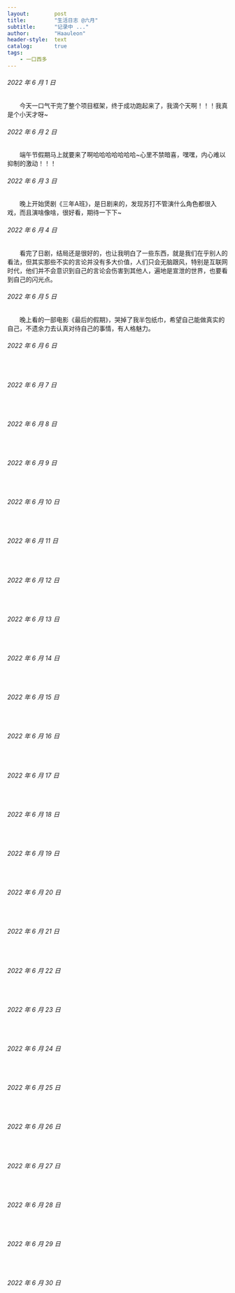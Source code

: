 ```yaml
---
layout:        post
title:         "生活日志 @六月"
subtitle:      "记录中 ..."
author:        "Haauleon"
header-style:  text
catalog:       true
tags:
    - 一口西多
---
```


###### 2022 年 6 月 1 日
&emsp;&emsp;今天一口气干完了整个项目框架，终于成功跑起来了，我滴个天啊！！！我真是个小天才呀~

###### 2022 年 6 月 2 日
&emsp;&emsp;端午节假期马上就要来了啊哈哈哈哈哈哈哈~心里不禁暗喜，嘿嘿，内心难以抑制的激动！！！

###### 2022 年 6 月 3 日
&emsp;&emsp;晚上开始煲剧《三年A班》，是日剧来的，发现苏打不管演什么角色都很入戏，而且演啥像啥，很好看，期待一下下~

###### 2022 年 6 月 4 日
&emsp;&emsp;看完了日剧，结局还是很好的，也让我明白了一些东西，就是我们在乎别人的看法，但其实那些不实的言论并没有多大价值，人们只会无脑跟风，特别是互联网时代，他们并不会意识到自己的言论会伤害到其他人，遍地是宣泄的世界，也要看到自己的闪光点。

###### 2022 年 6 月 5 日
&emsp;&emsp;晚上看的一部电影《最后的假期》，哭掉了我半包纸巾，希望自己能做真实的自己，不遗余力去认真对待自己的事情，有人格魅力。

###### 2022 年 6 月 6 日
&emsp;&emsp;

###### 2022 年 6 月 7 日
&emsp;&emsp;

###### 2022 年 6 月 8 日
&emsp;&emsp;

###### 2022 年 6 月 9 日
&emsp;&emsp;

###### 2022 年 6 月 10 日
&emsp;&emsp;

###### 2022 年 6 月 11 日
&emsp;&emsp;

###### 2022 年 6 月 12 日
&emsp;&emsp;

###### 2022 年 6 月 13 日
&emsp;&emsp;

###### 2022 年 6 月 14 日
&emsp;&emsp;

###### 2022 年 6 月 15 日
&emsp;&emsp;

###### 2022 年 6 月 16 日
&emsp;&emsp;

###### 2022 年 6 月 17 日
&emsp;&emsp;

###### 2022 年 6 月 18 日
&emsp;&emsp;

###### 2022 年 6 月 19 日
&emsp;&emsp;

###### 2022 年 6 月 20 日
&emsp;&emsp;

###### 2022 年 6 月 21 日
&emsp;&emsp;

###### 2022 年 6 月 22 日
&emsp;&emsp;

###### 2022 年 6 月 23 日
&emsp;&emsp;

###### 2022 年 6 月 24 日
&emsp;&emsp;

###### 2022 年 6 月 25 日
&emsp;&emsp;

###### 2022 年 6 月 26 日
&emsp;&emsp;

###### 2022 年 6 月 27 日
&emsp;&emsp;

###### 2022 年 6 月 28 日
&emsp;&emsp;

###### 2022 年 6 月 29 日
&emsp;&emsp;

###### 2022 年 6 月 30 日
&emsp;&emsp;